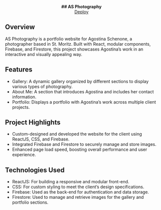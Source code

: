 <div align='center'>
<b>
## AS Photography
</b>
</div>
<div align='center'>
  <a href="https://agoschenone.com" target="_blank">
    Deploy
  </a>
</div>

## <b>Overview</b>
AS Photography is a portfolio website for Agostina Schenone, a photographer based in St. Moritz. Built with React, modular components, Firebase, and Firestore, this project showcases Agostina’s work in an interactive and visually appealing way.

## <b>Features</b>
-   Gallery: A dynamic gallery organized by different sections to display various types of photography.
-   About Me: A section that introduces Agostina and includes her contact information.
-   Portfolio: Displays a portfolio with Agostina’s work across multiple client projects.

## <b>Project Highlights</b>
-   Custom-designed and developed the website for the client using ReactJS, CSS, and Firebase.
-   Integrated Firebase and Firestore to securely manage and store images.
-   Enhanced page load speed, boosting overall performance and user experience.

## <b>Technologies Used</b>
-   ReactJS: For building a responsive and modular front-end.
-   CSS: For custom styling to meet the client’s design specifications.
-   Firebase: Used as the back-end for authentication and data storage.
-   Firestore: Used to manage and retrieve images for the gallery and portfolio sections.